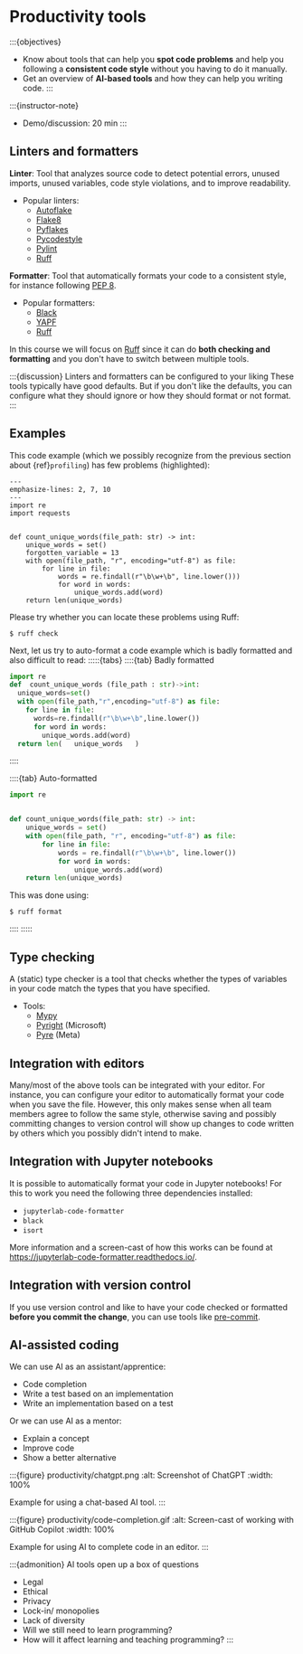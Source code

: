 # Productivity tools

:::{objectives}
- Know about tools that can help you **spot code problems** and help you following
  a **consistent code style** without you having to do it manually.
- Get an overview of **AI-based tools** and how they can help you
  writing code.
:::

:::{instructor-note}
- Demo/discussion: 20 min
:::


## Linters and formatters

**Linter**: Tool that analyzes source code to detect potential errors, unused
imports, unused variables, code style violations, and to improve readability.
- Popular linters:
  - [Autoflake](https://pypi.org/project/autoflake/)
  - [Flake8](https://flake8.pycqa.org/)
  - [Pyflakes](https://pypi.org/project/pyflakes/)
  - [Pycodestyle](https://pycodestyle.pycqa.org/)
  - [Pylint](https://pylint.readthedocs.io/)
  - [Ruff](https://docs.astral.sh/ruff/)

**Formatter**: Tool that automatically formats your code to a consistent style,
for instance following [PEP 8](https://peps.python.org/pep-0008/).

- Popular formatters:
  - [Black](https://black.readthedocs.io/)
  - [YAPF](https://github.com/google/yapf)
  - [Ruff](https://docs.astral.sh/ruff/)

In this course we will focus on [Ruff](https://docs.astral.sh/ruff/) since it
can do **both checking and formatting** and you don't have to switch between
multiple tools.

:::{discussion} Linters and formatters can be configured to your liking
These tools typically have good defaults. But if you don't like the defaults,
you can configure what they should ignore or how they should format or not format.
:::


## Examples

This code example (which we possibly recognize from the previous section about
{ref}`profiling`)
has few problems (highlighted):
```{code-block} python
---
emphasize-lines: 2, 7, 10
---
import re
import requests


def count_unique_words(file_path: str) -> int:
    unique_words = set()
    forgotten_variable = 13
    with open(file_path, "r", encoding="utf-8") as file:
        for line in file:
            words = re.findall(r"\b\w+\b", line.lower()))
            for word in words:
                unique_words.add(word)
    return len(unique_words)
```

Please try whether you can locate these problems using Ruff:
```console
$ ruff check
```

Next, let us try to auto-format a code example which is badly formatted and also difficult
to read:
:::::{tabs}
  ::::{tab} Badly formatted
  ```python
  import re
  def  count_unique_words (file_path : str)->int:
    unique_words=set()
    with open(file_path,"r",encoding="utf-8") as file:
      for line in file:
        words=re.findall(r"\b\w+\b",line.lower())
        for word in words:
          unique_words.add(word)
    return len(   unique_words   )
  ```
  ::::

  ::::{tab} Auto-formatted
  ```python
  import re
  
  
  def count_unique_words(file_path: str) -> int:
      unique_words = set()
      with open(file_path, "r", encoding="utf-8") as file:
          for line in file:
              words = re.findall(r"\b\w+\b", line.lower())
              for word in words:
                  unique_words.add(word)
      return len(unique_words)
  ```

  This was done using:
  ```console
  $ ruff format
  ```
  ::::
:::::


## Type checking

A (static) type checker is a tool that checks whether the types of variables in your
code match the types that you have specified.
- Tools:
  - [Mypy](https://mypy.readthedocs.io/)
  - [Pyright](https://github.com/microsoft/pyright) (Microsoft)
  - [Pyre](https://pyre-check.org/) (Meta)


## Integration with editors

Many/most of the above tools can be integrated with your editor.  For instance,
you can configure your editor to automatically format your code when you save
the file. However, this only makes sense when all team members agree to follow
the same style, otherwise saving and possibly committing changes to version
control will show up changes to code written by others which you possibly
didn't intend to make.


## Integration with Jupyter notebooks

It is possible to automatically format your code in Jupyter notebooks!
For this to work you need
the following three dependencies installed:
- `jupyterlab-code-formatter`
- `black`
- `isort`

More information and a screen-cast of how this works can be found at
<https://jupyterlab-code-formatter.readthedocs.io/>.


## Integration with version control

If you use version control and like to have your code checked or formatted
**before you commit the change**, you can use tools like [pre-commit](https://pre-commit.com/).


## AI-assisted coding

We can use AI as an assistant/apprentice:
- Code completion
- Write a test based on an implementation
- Write an implementation based on a test

Or we can use AI as a mentor:
- Explain a concept
- Improve code
- Show a better alternative


:::{figure} productivity/chatgpt.png
:alt: Screenshot of ChatGPT
:width: 100%

Example for using a chat-based AI tool.
:::

:::{figure} productivity/code-completion.gif
:alt: Screen-cast of working with GitHub Copilot
:width: 100%

Example for using AI to complete code in an editor.
:::

:::{admonition} AI tools open up a box of questions
- Legal
- Ethical
- Privacy
- Lock-in/ monopolies
- Lack of diversity
- Will we still need to learn programming?
- How will it affect learning and teaching programming?
:::
